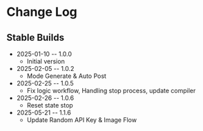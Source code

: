 # Change Log

## Stable Builds

* 2025-01-10 -- 1.0.0
  * Initial version
* 2025-02-05 -- 1.0.2
  * Mode Generate & Auto Post
* 2025-02-25 -- 1.0.5
  * Fix logic workflow, Handling stop process, update compiler
* 2025-02-26 -- 1.0.6
  * Reset state stop
* 2025-05-21 -- 1.1.6
  * Update Random API Key & Image Flow

